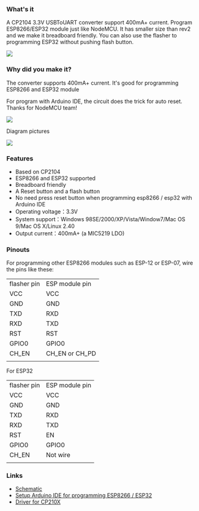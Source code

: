 ### What's it

A CP2104 3.3V USBToUART converter support 400mA+ current. Program
ESP8266/ESP32 module just like NodeMCU. It has smaller size than rev2
and we make it breadboard friendly. You can also use the flasher to
programming ESP32 without pushing flash button.

<img src="http://i1.aprbrother.com/flasher-1.jpg-320.jpg">

### Why did you make it?

The converter supports 400mA+ current. It's good for programming ESP8266
and ESP32 module

For program with Arduino IDE, the circuit does the trick for auto reset.
Thanks for NodeMCU team\!

<img src="http://i1.aprbrother.com/auto-reset.png">

Diagram
pictures

<img src="http://i1.aprbrother.com/esp-flasher-diagram.png">

### Features

  - Based on CP2104
  - ESP8266 and ESP32 supported
  - Breadboard friendly
  - A Reset button and a flash button
  - No need press reset button when programming esp8266 / esp32 with
    Arduino IDE
  - Operating voltage：3.3V
  - System support：Windows 98SE/2000/XP/Vista/Window7/Mac OS 9/Mac OS
    X/Linux 2.40
  - Output current：400mA+ (a MIC5219 LDO)

### Pinouts

For programming other ESP8266 modules such as ESP-12 or ESP-07, wire the
pins like these:

|             |                  |
| ----------- | ---------------- |
| flasher pin | ESP module pin   |
| VCC         | VCC              |
| GND         | GND              |
| TXD         | RXD              |
| RXD         | TXD              |
| RST         | RST              |
| GPIO0       | GPIO0            |
| CH_EN      | CH_EN or CH_PD |
|  |

For ESP32

|             |                |
| ----------- | -------------- |
| flasher pin | ESP module pin |
| VCC         | VCC            |
| GND         | GND            |
| TXD         | RXD            |
| RXD         | TXD            |
| RST         | EN             |
| GPIO0       | GPIO0          |
| CH_EN      | Not wire       |
|  |

### Links

  - [Schematic](https://github.com/AprilBrother/esp-flasher/tree/master/schematic)
  - [Setup Arduino IDE for programming ESP8266 /
    ESP32](ESP_Flasher_Setup_Arduino_IDE_For_Programming_ESP.md)
  - [Driver for
    CP210X](https://www.silabs.com/products/mcu/Pages/USBtoUARTBridgeVCPDrivers.aspx)
